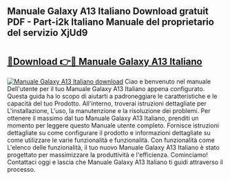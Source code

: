 ## Manuale Galaxy A13 Italiano Download gratuit PDF - Part-i2k Italiano Manuale del proprietario del servizio XjUd9

# <h2><a href="http://dfeon96.blite.top/?on=Manuale+Galaxy+A13+Italiano">🔗Download 👉🔴 Manuale Galaxy A13 Italiano</a></h2>

[![Manuale Galaxy A13 Italiano download](https://i.imgur.com/lujVjoI.png)](http://dfeon96.blite.top/?on=Manuale+Galaxy+A13+Italiano)
Ciao e benvenuto nel manuale Dell'utente per il tuo Manuale Galaxy A13 Italiano appena configurato. Questa guida ha lo scopo di aiutarti a padroneggiare le caratteristiche e le capacità del tuo Prodotto. All'interno, troverai istruzioni dettagliate per L'installazione, L'uso, la manutenzione e la risoluzione dei problemi. Per ottenere il massimo dal tuo Manuale Galaxy A13 Italiano, prenditi un momento per leggere questo Manuale utente completo. Fornisce istruzioni dettagliate su come configurare il prodotto e informazioni dettagliate su come utilizzare le varie funzionalità e funzionalità. Con funzionalità come L'elenco delle funzionalità, il tuo nuovo Manuale Galaxy A13 Italiano è stato progettato per massimizzare la produttività e l'efficienza. Cominciamo! Contattaci oggi e lascia che Manuale Galaxy A13 Italiano ti guidi attraverso il processo.
